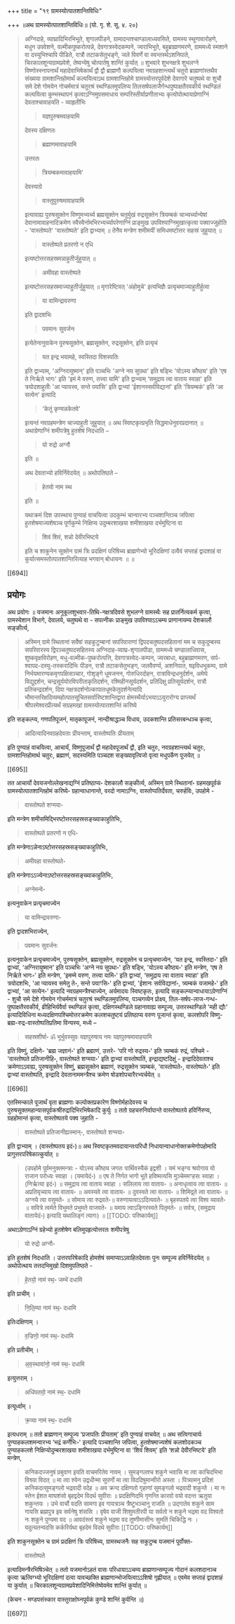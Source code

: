 +++
title = "१९ ग्रामस्योत्पातशान्तिविधिः"

+++
॥अथ ग्रामस्योत्पातशान्तिविधिः॥ (यो. गृ. शे. सू. ४. २०) 

> अग्निदाहे, व्याघ्रादिभिरभिभूते, शृगालपीडने, ग्रामादन्तश्चाण्डालाध्यवसिते, ग्रामस्य स्थूणावारोहणे, मधुन उपवेशने, वल्मीकपुष्करोत्पन्ने, देवगात्रस्वेदकम्पने, ज्वराभिभूते, बहुब्राह्मणमरणे, ग्राममध्ये स्मशाने वा दस्युभिश्चापि पीडिते, रात्रौ तटाकसेतुभङ्गे, जले विवर्णे वा स्वन्तस्थेऽशनिपाते, चिरकालशून्यग्रामप्रवेशे, तेष्वन्येषु चोत्पातेषु शान्तिं कुर्यात् ॥ शुभवारे शुभनक्षत्रे शुभलग्ने विष्णोस्स्नापनार्थं महादेवाभिषेकार्थं द्वौ द्वौ ब्राह्मणौ कल्पयित्वा नवग्रहशान्त्यर्थं चतुरो ब्राह्मणांस्तथैव संख्यया ग्रामशान्तिहोमार्थं कल्पयित्वाऽथ ग्रामशान्तिहोमे ग्रामस्योत्तरपूर्वदेशे देवागारे चतुष्पथे वा शुचौ समे देशे गोमयेन गोचर्ममात्रं चतुरश्रं स्थण्डिलमुपलिप्य तिलसर्षपलाजैर्गन्धपुष्पाक्षतैरवकीर्य स्थण्डिलं कल्पयित्वा कुम्भस्थापनं कृत्वाऽग्निमुपसमाधाय सम्परिस्तीर्याप्रणीताभ्यः कृत्वोपोत्थायाप्रेणाग्निं देवताश्चावाहयति - व्याहृतीभिः 
>
>> यज्ञपुरुषमवाहयामि 
>
> देवस्य दक्षिणतः 
>
>> ब्रह्माणमावाहयामि 
>
> उत्तरतः 
>
>> त्रियम्बकमावाहयामि' 
>
> देवस्याग्रे 
>
>> वास्तुपुरुषमावाहयामि
>
> इत्यावाह्य पुरुषसूक्तेन विष्णुमभ्यर्च्य ब्रह्मसूक्तेन चतुर्मुखं रुद्रसूक्तेन त्रियम्बकं चाभ्यर्च्यान्येषां देवानामावाहनादिक्रमेण स्वैस्वैर्नामभिरभ्यर्च्यापरेणाग्निं प्राङ्मुख उपविश्याग्निमुखात्कृत्वा पक्वाज्जुहोति - 'वास्तोष्पते' 'वास्तोष्पते' इति द्वाभ्याम् ॥ तेनैव मन्त्रेण शमीमयीं समिधमष्टोत्तर सहस्रं जुहुयात् ॥ 
>
>> वास्तोष्पते प्रतरणो न एधि
>
> इत्यष्टोत्तरसहस्रमन्नाहुतीर्जुहुयात् ॥ 
>
>> अमीवहा वास्तोष्पते
>
> इत्यष्टोत्तरसहस्रमाज्याहुतीर्जुहुयात् ॥ मृगारेष्टिवत् 'अंहोमुचे' इत्यभिज्ञैः प्रत्यृचमाज्याहुतीर्हुत्वा 
>
>> या वामिन्द्रावरुणा
>
> इति द्वादशभिः 
>
>> पवमानः सुवर्जनः
>
> इत्येतेनानुवाकेन पुरुषसूक्तेन, ब्रह्मसूक्तेन, रुद्रसूक्तेन, इति प्रत्यृचं 
>
>> यत इन्द्र भयामहे, स्वस्तिदा विशस्पतिः
>
> इति द्वाभ्याम्, 'अग्निरायुष्मान्' इति पञ्चभिः 'अग्ने नय सुपथा' इति षड्भिः 'योऽस्य कौष्ठ्य' इति 'एष ते निर्ऋते भागः' इति 'इमं मे वरुण, तत्त्वा यामि' इति द्वाभ्याम् ‘समुद्राय त्वा वाताय स्वाहा' इति त्रयोदशाहुतीः 'आ प्यायस्व, सन्ते पयांसि' इति द्वाभ्यां 'ईशानस्सर्वविद्यानां' इति 'त्रियम्बकं' इति ‘आ सत्येन' इत्यादि 
>
>> 'केतुं कृण्वन्नकेतवे' 
>
> इत्यन्तं नवग्रहमन्त्रेण चाज्याहुती जुहुयात् ॥ अथ स्विष्टकृत्प्रभृति सिद्धमाधेनुवरप्रदानात् ॥ अथाग्रेणाग्निं शमीपत्रेषु हुतशेषं निदधाति –
>
>> यो रुद्रो अग्नौ 
>
> इति ॥ 
>
> अथ देवताभ्यो हविर्निवेदयेत् ॥ अथोपतिष्ठते – 
>
>> हेतयो नाम स्थ
>
> इति ॥ 
>
> यथाक्रमं दिश उपस्थाय पुण्याहं वाचयित्वा उदकुम्भं चान्वारभ्य पञ्चशान्तिञ्च जपित्वा हुतशेषमाज्यशेषञ्च पूर्णकुम्भे निक्षिप्य उदुम्बरशाखया शमीशाखया दर्भमुष्टिना वा 
>
>> शिवं शिवं, शन्नो देवीरभिष्टये
>
> इति च शाकुनेन सूक्तेन ग्रामं त्रिः प्रदक्षिणं परिषिच्य ब्राह्मणेभ्यो भूरिदक्षिणां दत्वैवं सप्ताहं द्वादशाहं वा कुर्यात्समस्तोत्पातशान्तिरित्याह भगवान् बोधायनः ॥  ॥

[[694]]

## प्रयोगः

अथ प्रयोगः ॥ यजमानः अनुकूलशुभवार-तिथि-नक्षत्रदिवसे शुभलग्ने ग्रामस्थैः सह प्रातर्नित्यकर्म कृत्वा, ग्रामस्येशान विभागे, देवालये, चतुष्पथे वा - सपत्नीकः प्राङ्मुख उपविश्याऽऽचम्य प्राणानायम्य देशकालौ सङ्कीर्त्य, 

> अस्मिन् ग्रामे स्थितानां सर्वेषां सहकुटुम्बानां सपरिवाराणां द्विपदचतुष्पदसहितानां मम च सकुदुम्बस्य सपरिवारस्य द्विपञ्चतुष्पदसहितस्य अग्निदाह-व्याघ्र-शृगालपीडा, ग्राममध्ये चण्डालाधिवास, शुष्कवृक्षविरोहण, मधु-वल्मीक-पुष्करोत्पत्ति, देवगात्रस्वेद-कम्पन, ज्वरबाधा, बहुब्राह्मणमरण, सर्प-श्वापद-दस्यु-तस्करादिभिः पीडन, रात्रौ तटाकसेतुभङ्ग, जलवैवर्ण्य, अशनिपात, षइविधभूकम्प, ग्रामे निर्भयमारण्यकमृगपक्षिसञ्चार, गोशृङ्गे धूमजनन, गोरुधिरदोहन, रात्राविन्द्रधनुर्दर्शन, अमेघे विद्युद्दर्शन, चन्द्रसूर्ययोरविपरीताकृतिदर्शन, रश्मिहीनसूर्यदर्शन, प्रतिदिक्षु प्रतिसूर्यदर्शन, रात्रौ प्रतिचन्द्रदर्शन, दिवा नक्षत्रदर्शनोल्कापातधूमकेतुदर्शनेत्यादि भौमान्तरिक्षदिव्यमहोत्पातसूचितसर्वारिष्टशान्तिद्वारा क्षेमस्थैर्याऽभयाऽऽयुरारोग्य प्राप्त्यर्थं श्रीपरमेश्वरप्रीत्यर्थं सग्रहमखां ग्रामस्योत्पातशान्तिं करिष्ये

इति सङ्कल्प्य, गणपतिपूजनं, मातृकापूजनं, नान्दीश्राद्धञ्च विधाय, उदकशान्ति प्रतिसरबन्धञ्च कृत्वा, 

> आदित्यादिनवग्रहदेवताः प्रीयन्ताम्, वास्तोष्पतिः प्रीयताम्

इति पुण्याहं वाचयित्वा, आचार्यं, विष्णुपूजार्थं द्वौ महादेवपूजार्थं द्वौ, इति चतुरः, नवग्रहशान्त्यर्थ चतुरः, ग्रामशान्तिहोमार्थ चतुरः, ब्रह्माणं, सदस्यमिति पञ्चदश सङ्ख्यावृत्विजो वृत्वा मधुपर्केण पूजयेत् ॥ 

[[695]]

तत आचार्यो देवयजनोल्लेखनाद्यग्निं प्रतिष्ठाप्य॰ देशकालौ सङ्कीर्त्य, अस्मिन् ग्रामे स्थितानां॰ ग्रहमखपूर्वकं ग्रामस्योत्पातशान्तिहोमं करिष्ये॰ ग्रहान्वाधानान्ते, वरदो नामाऽग्निः, वास्तोप्पतिर्देवता, चरुर्हविः, उपहोमे - 

> वास्तोष्पते शग्मया॰

इति मन्त्रेण शमीसमिद्भिरष्टोत्तरसहस्रसङ्ख्याकाहुतिभिः, 

> वास्तोष्पते प्रतरणो न एधि॰

इति मन्त्रेणाऽन्नेनाऽष्टोत्तरसहस्रसङ्ख्याकाहुतिभिः, 

> अमीवहा वास्तोष्पते॰ 

इति मन्त्रेणाऽऽज्येनाऽष्टोत्तरसहस्रसङ्ख्याकाहुतिभिः, 

> अग्नेमन्वे॰

इत्यनुवाकेन प्रत्यृचमाज्येन 

> या वामिन्द्रावरुणा॰

इति द्वादशभिराज्येन,

> पवमानः सुवर्जनः

इत्यनुवाकेन प्रत्यृचमाज्येन, पुरुषसूक्तेन, ब्रह्मसूक्तेन, रुद्रसूक्तेन च प्रत्यृचमाज्येन, ‘यत इन्द्र, स्वस्तिदा॰' इति द्वाभ्यां, ‘अग्निरायुष्मान' इति पञ्चभिः 'अग्ने नय सुपथा॰' इति षड्भि, 'योऽस्य कौष्ठ्य॰' इति मन्त्रेण, ‘एष ते निर्ऋते भागः॰' इति मन्त्रेण, 'इमम्मे वरुण, तत्त्वा यामि॰' इति द्वाभ्यां, ‘समुद्राय त्वा वाताय स्वाहा' इति त्रयोदशभिः, 'आ प्यायस्व समेतु ते॰, सन्ते पयाꣳसि॰' इति द्वाभ्यां, 'ईशानः सर्वविद्यानां॰, त्र्यम्बकं यजामहे॰' इति द्वाभ्यां, 'आ सत्येन॰' इत्यादि नवग्रहमन्त्रैश्चाज्येन, अर्यमादयः स्विष्टकृतः, इत्यादि सङ्कल्प्यान्वाधायाऽग्रेणाग्निं - शुचौ समे देशे गोमयेन गोचर्ममात्रं चतुरश्रं स्थण्डिलमुपलिप्य, पञ्चगव्येन प्रोक्ष्य, तिल-सर्षप-लाज-गन्ध-पुष्पाक्षतैरवकीर्य, व्रीहिभिर्यवैर्वा स्थण्डिलं कृत्वा, दक्षिणस्थण्डिले ग्रहानावाह्य सम्पूज्य, उत्तरस्थाण्डिले 'मही द्यौः' इत्यादिविधिना मध्यदक्षिणपश्चिमोत्तरक्रमेण कलशचतुष्टयं प्रतिष्ठाप्य वरुण पूजान्तं कृत्वा, कलशोपरि विष्णु-ब्रह्म-रुद्र-वास्तोष्पतिप्रतिमा विन्यस्य, मध्ये –

> सहस्रशीर्षा॰ ॐ भूर्भुवस्सुवः यज्ञपुरुषाय नमः यज्ञपुरुषमावाहयामि

इति विष्णुं, दक्षिणे- 'ब्रह्म जज्ञानं॰' इति ब्रह्माणं, उत्तरे- 'परि णो रुद्रस्य॰' इति त्र्यम्बकं रुद्रं, पश्चिमे -'वास्तोष्पते प्रतिजानीहि॰, वास्तोष्पते शग्मया॰' इति द्वाभ्यां वास्तोष्पतिं, इन्द्राद्यष्टदिक्षुं - इन्द्रादिदेवताश्च क्रमेणाऽऽवाह्य, पुरुषसूक्तेन विष्णुं, ब्रह्मसूक्तेन ब्रह्माणं, रुद्रसूक्तेन त्र्यम्बकं, 'वास्तोष्पते॰, वास्तोष्पते॰' इति द्वाभ्यां वास्तोष्पति, इन्द्रादि देवतानाममन्त्रैश्च क्रमेण षोडशोपचारैरभ्यर्चयेत् ॥

[[696]]

 एतस्मिन्काले पूजार्थं वृता ब्राह्मणाः कल्पोक्तप्रकारेण विष्णोर्महादेवस्य च  पुरुषसूक्तमहान्यासपूर्वकश्रीरुद्रादिभिरभिषेकादि कुर्युः ॥ ततो ग्रहचरुनिर्वापान्ते वास्तोष्पतये हविर्निरुप्य, ग्रहहोमान्तं कृत्वा, वास्तोष्पतये पक्व जुहाति - 

> वास्तोष्पते प्रतिजानीह्यस्मान्॰, वास्तोष्पते शग्मया॰

इति द्वाभ्याम् । (वास्तोष्पतय इदं॰)॥ अथ स्विष्टकृतमवदायान्तःपरिधौ निधायान्वाधानोक्तक्रमेणोपहोमादि प्रागुत्तरपरिषेकात्कुर्यात् ॥ 

> (उपहोमे पूर्वमनुक्तमन्त्राः - योऽस्य कौष्ठ्य जगतः पार्थिवस्यैकं इद्वशी । यमं भङ्ग्य श्रवोगाय यो राजान परोध्यः स्वाहा । (यमायेदं॰) ॥ एष ते निर्गत भागो भूते हविष्मत्यसि मुञ्चेममꣳहसः स्वाहा । (निर्ऋत्या इदं॰) ॥  समुद्राय त्वा वाताय स्वाहा । सलिलाय त्वा वाताय॰ ॥ अनाधृत्वाय त्वा वाताय॰ ॥ अप्रतियृच्याय त्वा वाताय॰ ॥ अवस्यवे त्वा वाताय॰ ॥ दुवस्वते त्वा वाताय॰ ॥ शिमिद्व्ते त्वा वाताय॰ ॥ अग्नये त्वा वसुमते॰ ॥ सोमाय त्वा रुद्रवते॰॥ वरुणायत्वाऽऽदित्यवते॰ ॥ बृहस्पतये त्वा विश्व व्यावते॰ ॥ सवित्रे त्वर्मते विभुमते प्रभुमते वाजवते॰ ॥ यमाय त्वाऽङ्गिरस्वते पितृमते॰ ॥ सर्वत्र, (समुद्राय वातायेदं॰) इत्यादि यथालिङ्गं त्यागः) ॥ 
[[TODO: परिष्कार्यम्]]

अथाऽग्रेणाऽग्निं ग्रहेभ्यो हुतशेषेण बलिमुपहृत्योत्तरतः शमीपत्रेषु 

> यो रुद्रो अग्नौ॰ 

इति हुतशेषं निदधाति । उत्तरपरिषेकादि होमशेषं समाप्याऽऽवाहितदेवताः पुनः सम्पूज्य हविर्निवेदयेत् ॥ अथोपोत्थाय तत्तदभिमुखो दिशमुपतिष्ठते - 

> हे॒तयो॒ नाम॑ स्थ॒॰ जम्भे॑ दधामि

इति प्राचीम् । 

> नि॒लि॒म्पा नाम॑ स्थ॒॰ दधामि

इतिःदक्षिणाम् । 

> व॒ज्रिणो॒ नाम॑ स्थ॒॰ दधामि

इति प्रतीचीम् । 

> अ॒व॒स्थावा॑नो॒ नाम॑ स्थ॒॰ दधामि

इत्युत्तराम् । 

> अधि॑पतयो॒ नाम॑ स्थ॒॰ दधामि

इत्यूर्ध्वाम् । 

> क्र॒व्या नाम॑ स्थ॒॰ दधामि

इत्यधराम् ॥ ततो ब्राह्मणान् सम्पूज्य ‘प्रजापतिः प्रीयताम्' इति पुण्याहं वाचयेत् ॥ अथ सत्विगाचार्यः पुण्याहकलशमन्वारभ्य ‘भद्रं कर्णेभिः॰' इत्यादि पञ्चशान्ति जपित्वा, हुतशेषमाज्यशेषं कलशोदकञ्च पुण्याहकलशे निक्षिप्योदुम्बरशाखया शमीशाखया दर्भमुष्टिना वा 'शिवं शिवम्' इति ‘शन्नो देवीरभिष्टये' इति मन्त्रेण, 

> कनिकदज्जनुषं प्रबुवाण इयति वाचमरितेव नावम् । सुमङ्गलश्च शकुने भवासि मा त्वा काचिदभिभा विश्व्या विदत् ॥ मा त्वा श्येन उद्वधीन्मा सुपर्णो मा त्वा विददिषुमान्वीरो अस्ता । पित्र्यामनु प्रदिशं कनिकदत्सुमङ्गलो भद्रवादी वदेह ॥ अव क्रन्द दक्षिणतो गृहाणां सुमङ्गलो भद्रवादी शकुन्ते । मा नः स्तेन ईशत माघशंसो बृहद्वदेम विदर्थ सुवीराः ॥ प्रदक्षिणिदभि गृणन्ति कारवो वयो वदन्त ऋतुया शकुन्तयः । उभे वाचौं वदति सामगा इव गायत्रञ्च त्रैष्टुभञ्चानु राजति ॥ उद्गातेव शकुने साम गायसि ब्रह्मपुत्र इव सर्वनेषु शंससि । वृषेव वाजी शिशुमतीरपी या सर्वतो न शकुने भद्रमा वद विश्वतो नः शकुने पुण्यमा वद ॥ आवदंस्त्वं शकुने भद्रमा वद तूष्णीमासीनः सुमतिं चिकिद्धि नः । यदुत्यतन्वदसि कर्करिर्यथा बृहदेम विदथे सुवीराः
[[TODO: परिष्कार्यम्]]

इति शाकुनसूक्तेन च ग्रामं प्रदक्षिणं त्रिः परिषिच्य, ग्रामस्थजनैः सह सकुटुम्ब यजमानं पूर्वोक्त- 

> वास्तोष्पते

इत्यादिमन्त्रैरभिषिञ्चेत् ॥ ततो यजमानोऽहतं वासः परिधायाऽऽचम्य ब्राह्मणान्सम्पूज्य गोदानं कलशदानञ्च कृत्वा ऋत्विग्भ्यो भूरिदक्षिणां दत्वा यावच्छक्ति ब्राह्मणान्भोजयित्वाऽऽशिषो गृह्णीयात् ॥ एवमेव सप्ताहं द्वादशाहं या कुर्यात् ॥ चिरकालशून्यग्रामप्रवेशादिनिमित्तेष्वेवमेव शान्तिं कुर्यात् ॥ 

(केचन - मण्डपसंस्कार वास्तुराक्षोघ्नपूर्वकं कुण्डे शान्तिं कुर्वन्ति ॥)

[[697]]